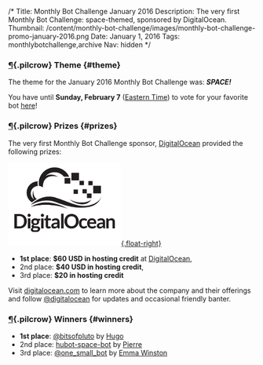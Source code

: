/*
Title: Monthly Bot Challenge January 2016
Description: The very first Monthly Bot Challenge: space-themed, sponsored by DigitalOcean.
Thumbnail: /content/monthly-bot-challenge/images/monthly-bot-challenge-promo-january-2016.png
Date: January 1, 2016
Tags: monthlybotchallenge,archive
Nav: hidden
*/

### [¶](#theme){.pilcrow} Theme {#theme}


The theme for the January 2016 Monthly Bot Challenge was: ***SPACE!***

You have until **Sunday, February 7** ([Eastern Time](https://www.google.com/search?q=local+time+est)) to vote for your favorite bot [here](https://www.surveymonkey.com/r/RLKF6GH)!


### [¶](#prizes){.pilcrow} Prizes {#prizes}

The very first Monthly Bot Challenge sponsor, [DigitalOcean](https://www.digitalocean.com/) provided the following prizes:

[![DigitalOcean](/content/images/logos/digitalocean-logo.png){.float-right}](https://www.digitalocean.com/)

 - **1st place**: **$60 USD in hosting credit** at [DigitalOcean](https://www.digitalocean.com/),
 - 2nd place: **$40 USD in hosting credit**,
 - 3rd place: **$20 in hosting credit**

Visit [digitalocean.com](https://www.digitalocean.com/) to learn more about the company and their offerings and follow [@digitalocean](https://twitter.com/digitalocean) for updates and occasional friendly banter.

### [¶](#winners){.pilcrow} Winners {#winners}


- **1st place**: [@bitsofpluto](/bots/twitterbots/bitsofpluto/) by [Hugo](https://twitter.com/hugovk)
- 2nd place: [hubot-space-bot](/bots/slackbots/hubot-space-bot/) by [Pierre](https://twitter.com/pdples)
- 3rd place: [@one_small_bot](/bots/twitterbots/one_small_bot/) by [Emma Winston](https://twitter.com/deer_ful)

